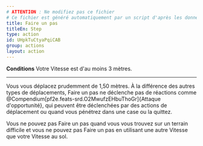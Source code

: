 ```yaml
---
# ATTENTION : Ne modifiez pas ce fichier
# Ce fichier est généré automatiquement par un script d'après les données du module Foundry VTT officiel et de sa traduction
title: Faire un pas
titleEn: Step
type: action
id: UHpkTuCtyaPqiCAB
group: actions
layout: action
---
```

<p><strong>Conditions</strong> Votre Vitesse est d'au moins 3 mètres.</p><hr><p>Vous vous déplacez prudemment de 1,50 mètres. À la différence des autres types de déplacements, Faire un pas ne déclenche pas de réactions comme @Compendium[pf2e.feats-srd.O2MwufzEHbuThoGr]{Attaque d'opportunité}, qui peuvent être déclenchées par des actions de déplacement ou quand vous pénétrez dans une case ou la quittez.</p><p>Vous ne pouvez pas Faire un pas quand vous vous trouvez sur un terrain difficile et vous ne pouvez pas Faire un pas en utilisant une autre Vitesse que votre Vitesse au sol.</p>
